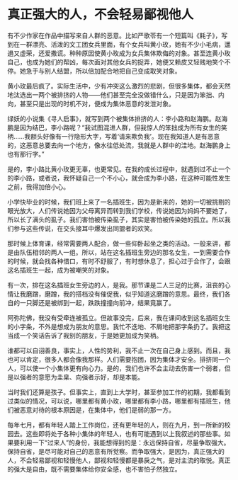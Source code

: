 # 真正强大的人，不会轻易鄙视他人

有不少作家在作品中描写来自人群的恶意。比如严歌苓有一个短篇叫《耗子》，写到在一群漂亮、活泼的文工团女兵里面，有个女兵叫黄小玫，她有不少小毛病，邋遢又虚荣，还爱撒谎。种种原因使黄小玫成为女兵集体欺侮的对象。甚至连黄小玫自己，也成为她们的帮凶，每次面对其他女兵的捉弄，她便又赖皮又轻贱地笑个不停。她急于与别人结盟，所以倍加配合地把自己变成取笑对象。 

黄小玫最后疯了。实际生活中，少有冲突这么激烈的悲剧，但很多集体，都会天然地汰选出一两个被排挤的人物——他们甚至完全没做错什么，只是因为笨拙、内向，甚至只是出现的时机不对，便成为集体恶意的发泄对象。 

绿妖的小说集《寻人启事》，就写到两个被集体排挤的人：李小路和赵海鹏。赵海鹏是因为结巴，李小路呢？“我试图混进人群，但我惊人的笨拙成为所有女生的笑柄……我额头好像有一行隐形大字，写着‘请来欺负我’。现在我知道人是有恶意的，这恶意总要去向一个地方，像水往低处流，我就是人群中的洼地。赵海鹏身上也有那行字。” 

是的，李小路比黄小玫更无辜，也更常见。在我的成长过程中，就遇到过不止一个的李小路，或者说，我怀疑自己一个不小心，就会成为李小路，在这种可能性发生之前，我得加倍小心。 

小学快毕业的时候，我们班上来了一名插班生，因为是新来的，她的一切被挑剔的眼光放大，人们传说她因为父母离异而转到我们学校，传说她因为妈妈不要她了，所以长了满头的虱子。我们害怕被传染虱子，其实是害怕被传染她的孤立。所以我们参与这些传说，在交头接耳中爆发出同盟者的欢笑。 

那时候上体育课，经常需要两人配合，做一些仰卧起坐之类的活动。一般来讲，都是由队伍相邻的两人一组。所以，站在这名插班生旁边的那名女生，一到需要合作的时候，就会找各种借口，有时不舒服了，有时想休息了，担心过于合作了，会跟这名插班生一起，成为被嘲笑的对象。 

有一次，排在这名插班女生旁边的人，是我。那节课是二人三足的比赛，沮丧的心情让我磨蹭，磨蹭，我的搭档没有催促我，似乎知道这磨蹭的意思。最终，我们各自的一只脚还是被绑到一起，跌跌撞撞向前冲，结果竟赢了。 

阿弥陀佛，我没有受牵连被孤立。但故事没完，后来，我在课间收到这名插班女生的小字条，不外是想成为朋友的意思。我忙不迭地、不屑地把那字条扔了。我把这当成一个笑话告诉了我别的朋友，于是她更加成为笑柄。 

谁都可以自诩善良，事实上，人性的势利，我不止一次在自己身上感到。而且，我也可以肯定，很多人都会像我那样。人们需要抱团，因为集体才安全。排挤同一个人，可以使一个小集体更有向心力。是的，我们也许不会主动去伤害一个弱者，但是以强者的意愿为圭臬、向强者示好，却是本能。 

当时我们还算是孩子。但事实上，直到上大学时，甚至参加工作的初期，我都看到过类似的情况，可以说，哪里都有黄小玫，哪里都有李小路，哪里都有插班生，他们被恶意对待的根本原因是，在集体中，他们是弱的那一方。 

每年七月，都有年轻人踏上工作岗位，还有更年轻的人，则在九月，到一所新的校园去。这些即将处于各种小集体的年轻人，也有可能遇到以上我叙述的那些事。如果要利用一下“过来人”的身份，我能想得到的是：永远保持自省，尽量争取强大。保持自省，是尽可能对自己的恶意有所觉察。而争取强大，是因为，真正强大的人，不会轻易鄙视和轻慢他人，鄙视和轻慢都是暴戾之气，是对主流的取悦。真正的强大是自由，既不需要集体给你安全感，也不害怕孑然独立。